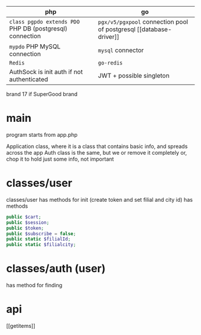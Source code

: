 | php                                                      | go                                                                 |
| -------------------------------------------------------- | ------------------------------------------------------------------ |
| `class pgpdo extends PDO` PHP DB (postgresql) connection | `pgx/v5/pgxpool` connection pool of postgresql [[database-driver]] |
| `mypdo` PHP MySQL connection                             | `mysql` connector                                                  |
| `Redis`                                                  | `go-redis`                                                         |
| AuthSock is init auth if not authenticated               | JWT + possible singleton                                           |


brand 17 if SuperGood brand

# main
program starts from app.php


Application class, where it is a class that contains basic info, and spreads across the app
Auth class is the same, but we or remove it completely or, chop it to hold just some info, not important
# classes/user
classes/user has methods for init (create token and set filial and city id)
has methods
``` php
public $cart;
public $session;
public $token;
public $subscribe = false;
public static $filialId;
public static $filialcity;
```

# classes/auth (user)
has method for finding 






# api
[[getitems]]
